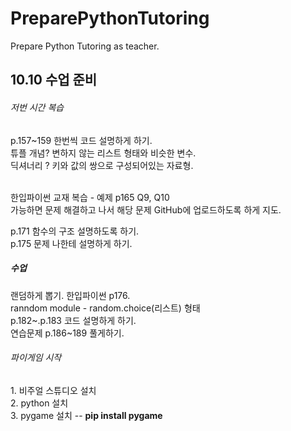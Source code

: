 # PreparePythonTutoring
Prepare Python Tutoring as teacher. 


<h2>10.10 수업 준비</h2>

<h6>저번 시간 복습</h6>
<p>
p.157~159 한번씩 코드 설명하게 하기.<br>
튜플 개념? 변하지 않는 리스트 형태와 비슷한 변수. <br>
딕셔너리 ? 키와 값의 쌍으로 구성되어있는 자료형.
<br><br>

한입파이썬 교재 복습 - 예제 p165 Q9, Q10<br>
가능하면 문제 해결하고 나서 해당 문제 GitHub에 업로드하도록 하게 지도.<br>

p.171 함수의 구조 설명하도록 하기. <br>
p.175 문제 나한테 설명하게 하기. <br>
</p>

<h5>수업</h5>
<p>
랜덤하게 뽑기. 한입파이썬 p176.<br>
ranndom module - random.choice(리스트) 형태<br>
p.182~.p.183 코드 설명하게 하기.<br>
연습문제 p.186~189 풀게하기.<br>

<h6>파이게임 시작</h6>
<p>
1. 비주얼 스튜디오 설치<br> 
2. python 설치 <br>
3. pygame 설치 -- <b>pip install pygame</b> <br>

  
</p>
</P>

